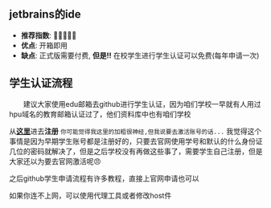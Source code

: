 ## jetbrains的ide

- **推荐指数**: 🌟🌟🌟🌟🌟
- **优点**:  开箱即用
- **缺点**: 正式版需要付费, **但是!!** 在校学生进行学生认证可以免费(每年申请一次)



## 学生认证流程

&emsp;&emsp;建议大家使用edu邮箱去github进行学生认证，因为咱们学校一早就有人用过hpu域名的教育邮箱认证过了，他们资料库中也有咱们学校

从[**这里**](https://mail.hpu.edu.cn/)进去**注册** `你可能觉得我这里的加粗很神经,但我说要去激活账号的话...` 我觉得这个事情是因为早期学生账号都是注册好的，只要去官网使用学号和默认的什么身份证几位的密码就解决了，但是之后学校没有再做这些事了，需要学生自己注册，但是大家还以为要去官网激活呢😠

之后github学生申请流程有许多教程，直接上官网申请也可以

如果你连不上网，可以使用代理工具或者修改host件